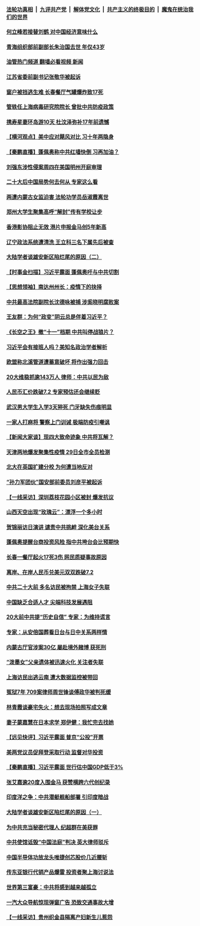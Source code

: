 ####  [法轮功真相](../../../../basic/blob/master/README.md?t=09291331) &nbsp;|&nbsp; [九评共产党](../../../../9ping.md/blob/master/README.md?t=09291331) &nbsp;|&nbsp; [解体党文化](../../../../jtdwh.md/blob/master/README.md?t=09291331)  &nbsp;|&nbsp; [共产主义的终极目的](../../../../gczydzjmd.md/blob/master/README.md?t=09291331) &nbsp;|&nbsp; [魔鬼在统治我们的世界](../../../../mgztzwmdsj.md/blob/master/README.md?t=09291331) 

#### [何立峰若接替刘鹤 对中国经济意味什么](../pages/nsc413/n13834932.md?t=09291331) 

#### [青海组织部前副部长朱治国去世 年仅43岁](../pages/nsc413/n13835011.md?t=09291331) 

#### [油管热门频道 翻墙必看视频 新闻](http://209.250.226.216:81/youtube.html?09291331)

#### [江苏省委前副书记张敬华被起诉](../pages/nsc413/n13834931.md?t=09291331) 

#### [窗户被挡逃生难 长春餐厅气罐爆炸致17死](../pages/nsc413/n13834910.md?t=09291331) 

#### [管轶任上海病毒研究院院长 曾批中共防疫政策](../pages/nsc413/n13834896.md?t=09291331) 

#### [携寿星妻环岛游10天 杜汶泽弥补17年前遗憾](../pages/nsc413/n13834824.md?t=09291331) 

#### [【横河观点】美中应对飓风对比 习十年两隐身](../pages/nsc413/n13834804.md?t=09291331) 

#### [【秦鹏直播】蓬佩奥称中共红墙快倒 习再加油？](../pages/nsc413/n13834822.md?t=09291331) 

#### [刘强东涉性侵案周四在美国明州开庭审理](../pages/nsc413/n13834735.md?t=09291331) 

#### [二十大后中国局势何去何从 专家这么看](../pages/nsc413/n13834792.md?t=09291331) 

#### [两遭内蒙古女监迫害 法轮功学员岳淑霞离世](../pages/nsc413/n13834576.md?t=09291331) 

#### [郑州大学生聚集高呼“解封”传有学校让步](../pages/nsc413/n13834753.md?t=09291331) 

#### [香港影协阻止无效 港片申报金马创5年新高](../pages/nsc413/n13834787.md?t=09291331) 

#### [辽宁政法系统遭清洗 王立科三名下属先后被查](../pages/nsc413/n13834791.md?t=09291331) 

#### [大陆学者谈雄安新区陷烂尾的原因（二）](../pages/nsc413/n13833939.md?t=09291331) 

#### [【时事金扫描】习近平露面 蓬佩奥吁与中共切割](../pages/nsc413/n13833843.md?t=09291331) 

#### [【思想领袖】南达州州长：疫情下的抉择](../pages/nsc413/n13818244.md?t=09291331) 

#### [中共最高法院副院长沈德咏被捕 涉奚晓明腐败案](../pages/nsc413/n13834751.md?t=09291331) 

#### [王友群：为何“政变”阴云总是伴着习近平？](../pages/nsc413/n13834104.md?t=09291331) 

#### [《长空之王》撤“十一”档期 中共叫停战狼片？](../pages/nsc413/n13834481.md?t=09291331) 

#### [习近平会有接班人吗？美知名政治学者解析](../pages/nsc413/n13834100.md?t=09291331) 

#### [欧盟称北溪管道遭蓄意破坏 将作出强力回击](../pages/nsc413/n13834722.md?t=09291331) 

#### [20大维稳抓逾143万人 律师：中共以民为敌](../pages/nsc413/n13834610.md?t=09291331) 

#### [人民币汇价跌破7.2 专家预估还会继续贬](../pages/nsc413/n13834656.md?t=09291331) 

#### [武汉男大学生入学3天猝死 门牙缺失伤痕明显](../pages/nsc413/n13834441.md?t=09291331) 

#### [一家人打麻将 警察上门训诫 极端防疫引嘲讽](../pages/nsc413/n13834455.md?t=09291331) 

#### [【新闻大家谈】现四大致命迹象 中共将瓦解？](../pages/nsc413/n13834581.md?t=09291331) 

#### [天津两地爆发聚集性疫情 29日全市全员检测](../pages/nsc413/n13834524.md?t=09291331) 

#### [北大在英国扩建分校 为何遭当地反对](../pages/nsc413/n13834548.md?t=09291331) 

#### [“孙力军团伙”国安部前委员刘彦平被起诉](../pages/nsc413/n13834435.md?t=09291331) 

#### [【一线采访】深圳荔枝花园小区被封 爆发抗议](../pages/nsc413/n13834469.md?t=09291331) 

#### [山西天空出现“玫瑰云”：漂浮一个多小时](../pages/nsc413/n13834482.md?t=09291331) 

#### [贺锦丽访日演讲 谴责中共挑衅 深化美台关系](../pages/nsc413/n13834465.md?t=09291331) 

#### [蓬佩奥提醒台商投资风险 指中共垮台会比预期快](../pages/nsc413/n13834260.md?t=09291331) 

#### [长春一餐厅起火17死3伤 网民质疑事故原因](../pages/nsc413/n13834400.md?t=09291331) 

#### [离岸、在岸人民币兑美元双双跌破7.2](../pages/nsc413/n13834383.md?t=09291331) 

#### [中共二十大前 多名访民被拘禁 上海女子失联](../pages/nsc413/n13834363.md?t=09291331) 

#### [中国缺乏合适人才 尖端科技发展遇阻](../pages/nsc413/n13834298.md?t=09291331) 


#### [20大前中共提“历史自信” 专家：为维持谎言](../pages/nsc413/n13834255.md?t=09291331) 

#### [专家：从安倍国葬看日台与日中关系两样情](../pages/nsc413/n13834121.md?t=09291331) 

#### [内蒙古厅官涉案30亿 屡赴境外赌博 获死刑](../pages/nsc413/n13834129.md?t=09291331) 

#### [“泼墨女”父亲遗体被迅速火化 关注者失联](../pages/nsc413/n13834141.md?t=09291331) 

#### [上海访民出逃云南 遭大数据监控被带回](../pages/nsc413/n13834069.md?t=09291331) 

#### [冤狱7年 709案律师周世锋谈傅政华被判死缓](../pages/nsc413/n13834019.md?t=09291331) 

#### [林青霞谈豪宅失火：想去现场拍照写成文章](../pages/nsc413/n13834015.md?t=09291331) 

#### [妻子蒙嘉慧在日本求学 郑伊健：我忙完去找她](../pages/nsc413/n13834001.md?t=09291331) 

#### [【远见快评】习近平露面 普京“公投”开票](../pages/nsc413/n13834003.md?t=09291331) 

#### [美两党议员促拜登采取行动 监督对华投资](../pages/nsc413/n13833908.md?t=09291331) 

#### [【秦鹏直播】习近平露面 世行估中国GDP低于3%](../pages/nsc413/n13834000.md?t=09291331) 

#### [张艾嘉逾20度入围金马 获赞横跨六代创纪录](../pages/nsc413/n13833982.md?t=09291331) 

#### [印度洋之争：中共潜艇舰船部署 引印度暗战](../pages/nsc413/n13833870.md?t=09291331) 

#### [大陆学者谈雄安新区陷烂尾的原因（一）](../pages/nsc413/n13833938.md?t=09291331) 

#### [为中共充当秘密代理人 纪超群在美获罪](../pages/nsc413/n13833931.md?t=09291331) 

#### [中共使馆诋毁“中国法庭”判决 英大律师驳斥](../pages/nsc413/n13833945.md?t=09291331) 

#### [中国半导体功放龙头唯捷创芯股价几近腰斩](../pages/nsc413/n13833971.md?t=09291331) 

#### [传东亚银行代销产品爆雷 投资者聚上海讨说法](../pages/nsc413/n13833961.md?t=09291331) 

#### [世界第三富豪：中共将感到越来越孤立](../pages/nsc413/n13833919.md?t=09291331) 

#### [一汽大众导航惊现弹窗广告 恐致交通事故大增](../pages/nsc413/n13833953.md?t=09291331) 

#### [【一线采访】贵州织金县隔离产妇新生儿惹怨](../pages/nsc413/n13833706.md?t=09291331) 

<img src='http://gfw-breaker.win/goodnews/indexes/nsc413.md' width='0px' height='0px'/>
